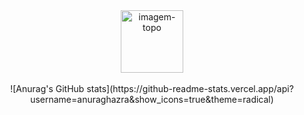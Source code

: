 <div align="center">
<img src="https://media.giphy.com/media/M9gbBd9nbDrOTu1Mqx/giphy.gif" alt="imagem-topo" style=text-align:center; width="100px">
<br>
<br>
![Anurag's GitHub stats](https://github-readme-stats.vercel.app/api?username=anuraghazra&show_icons=true&theme=radical)

</div>

